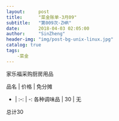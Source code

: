 ```yaml
---
layout:     post
title:      "菜金账单-3月09"
subtitle:   "第009次-ZHR"
date:       2018-04-03 02:05:00
author:     "SinZheng"
header-img: "img/post-bg-unix-linux.jpg"
catalog: true
tags:
    -菜金
---
```

  家乐福采购厨房用品

品名 | 价格 | 免分摊 
- | :-: | -: 
各种调味品 | 30 | 无

总计30
